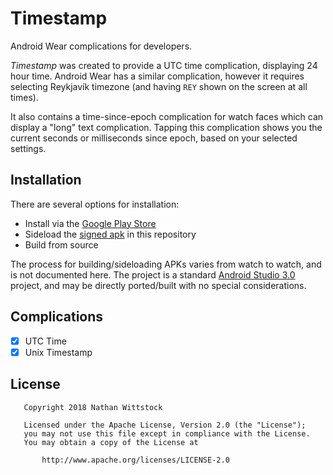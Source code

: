 # Timestamp

Android Wear complications for developers.

_Timestamp_ was created to provide a UTC time complication, displaying
24 hour time. Android Wear has a similar complication, however it requires
selecting Reykjavík timezone (and having `REY` shown on the screen at all
times).

It also contains a time-since-epoch complication for watch faces which can
display a "long" text complication. Tapping this complication shows you the
current seconds or milliseconds since epoch, based on your selected settings.

## Installation

There are several options for installation:

* Install via the [Google Play Store][play]
* Sideload the [signed apk][apk] in this repository
* Build from source

The process for building/sideloading APKs varies from watch to watch, and is
not documented here. The project is a standard [Android Studio 3.0][studio]
project, and may be directly ported/built with no special considerations.

## Complications

* [x] UTC Time
* [x] Unix Timestamp

## License

```
   Copyright 2018 Nathan Wittstock

   Licensed under the Apache License, Version 2.0 (the "License");
   you may not use this file except in compliance with the License.
   You may obtain a copy of the License at

       http://www.apache.org/licenses/LICENSE-2.0
```

[apk]: ./app/release/app-release.apk
[play]: https://play.google.com/store/apps/details?id=io.fardog.timestamp
[studio]: https://developer.android.com/studio/index.html
